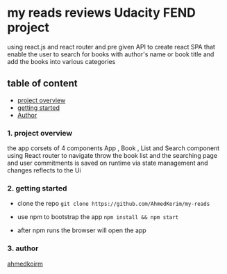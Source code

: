 

# my reads reviews Udacity FEND project
   using react.js and react router and pre given API to create react SPA that enable the 
   user to search for books with author's name or book title and add the books into various
   categories
   
## table of content
 * [ project overview](#1-start)
 * [getting started](#2-resourses)
 * [Author](#3-author)

### 1. project overview
 the app corsets of 4 components App , Book , List and Search component
 using React router to navigate throw the book list and the searching page
 and user commitments is saved on runtime via state management and changes reflects to the Ui 
    

### 2. getting started
  
  - clone the repo
   `git clone https://github.com/AhmedKorim/my-reads `
   
  - use npm to bootstrap the app
   `npm install && npm start`
   
   - after npm runs the browser will open the app
    
### 3. author
[ahmedkoirm](https://github.com/AhmedKorim)

  